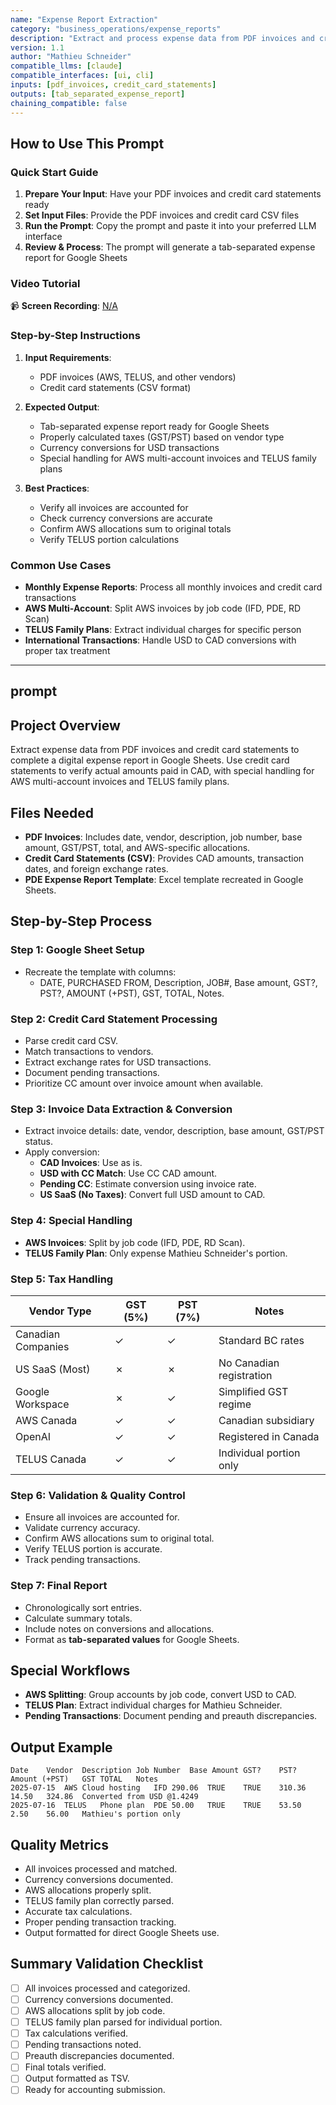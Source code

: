```yaml
---
name: "Expense Report Extraction"
category: "business_operations/expense_reports"
description: "Extract and process expense data from PDF invoices and credit card statements to generate a complete digital expense report in Google Sheets, with special handling for AWS and TELUS invoices."
version: 1.1
author: "Mathieu Schneider"
compatible_llms: [claude]
compatible_interfaces: [ui, cli]
inputs: [pdf_invoices, credit_card_statements]
outputs: [tab_separated_expense_report]
chaining_compatible: false
---
```


## How to Use This Prompt

### Quick Start Guide
1. **Prepare Your Input**: Have your PDF invoices and credit card statements ready
2. **Set Input Files**: Provide the PDF invoices and credit card CSV files
3. **Run the Prompt**: Copy the prompt and paste it into your preferred LLM interface
4. **Review & Process**: The prompt will generate a tab-separated expense report for Google Sheets

### Video Tutorial
📹 **Screen Recording**: [N/A]()

### Step-by-Step Instructions
1. **Input Requirements**:
   - PDF invoices (AWS, TELUS, and other vendors)
   - Credit card statements (CSV format)
   
2. **Expected Output**:
   - Tab-separated expense report ready for Google Sheets
   - Properly calculated taxes (GST/PST) based on vendor type
   - Currency conversions for USD transactions
   - Special handling for AWS multi-account invoices and TELUS family plans

3. **Best Practices**:
   - Verify all invoices are accounted for
   - Check currency conversions are accurate
   - Confirm AWS allocations sum to original totals
   - Verify TELUS portion calculations

### Common Use Cases
- **Monthly Expense Reports**: Process all monthly invoices and credit card transactions
- **AWS Multi-Account**: Split AWS invoices by job code (IFD, PDE, RD Scan)
- **TELUS Family Plans**: Extract individual charges for specific person
- **International Transactions**: Handle USD to CAD conversions with proper tax treatment

---

## prompt 

## Project Overview
Extract expense data from PDF invoices and credit card statements to complete a digital expense report in Google Sheets. Use credit card statements to verify actual amounts paid in CAD, with special handling for AWS multi-account invoices and TELUS family plans.

## Files Needed
- **PDF Invoices**: Includes date, vendor, description, job number, base amount, GST/PST, total, and AWS-specific allocations.
- **Credit Card Statements (CSV)**: Provides CAD amounts, transaction dates, and foreign exchange rates.
- **PDE Expense Report Template**: Excel template recreated in Google Sheets.

## Step-by-Step Process
### Step 1: Google Sheet Setup
- Recreate the template with columns:
  - DATE, PURCHASED FROM, Description, JOB#, Base amount, GST?, PST?, AMOUNT (+PST), GST, TOTAL, Notes.

### Step 2: Credit Card Statement Processing
- Parse credit card CSV.
- Match transactions to vendors.
- Extract exchange rates for USD transactions.
- Document pending transactions.
- Prioritize CC amount over invoice amount when available.

### Step 3: Invoice Data Extraction & Conversion
- Extract invoice details: date, vendor, description, base amount, GST/PST status.
- Apply conversion:
  - **CAD Invoices**: Use as is.
  - **USD with CC Match**: Use CC CAD amount.
  - **Pending CC**: Estimate conversion using invoice rate.
  - **US SaaS (No Taxes)**: Convert full USD amount to CAD.

### Step 4: Special Handling
- **AWS Invoices**: Split by job code (IFD, PDE, RD Scan).
- **TELUS Family Plan**: Only expense Mathieu Schneider's portion.

### Step 5: Tax Handling
| Vendor Type | GST (5%) | PST (7%) | Notes |
|-------------|----------|----------|-------|
| Canadian Companies | ✓ | ✓ | Standard BC rates |
| US SaaS (Most) | ✗ | ✗ | No Canadian registration |
| Google Workspace | ✗ | ✓ | Simplified GST regime |
| AWS Canada | ✓ | ✓ | Canadian subsidiary |
| OpenAI | ✓ | ✓ | Registered in Canada |
| TELUS Canada | ✓ | ✓ | Individual portion only |

### Step 6: Validation & Quality Control
- Ensure all invoices are accounted for.
- Validate currency accuracy.
- Confirm AWS allocations sum to original total.
- Verify TELUS portion is accurate.
- Track pending transactions.

### Step 7: Final Report
- Chronologically sort entries.
- Calculate summary totals.
- Include notes on conversions and allocations.
- Format as **tab-separated values** for Google Sheets.

## Special Workflows
- **AWS Splitting**: Group accounts by job code, convert USD to CAD.
- **TELUS Plan**: Extract individual charges for Mathieu Schneider.
- **Pending Transactions**: Document pending and preauth discrepancies.

## Output Example
```
Date	Vendor	Description	Job Number	Base Amount	GST?	PST?	Amount (+PST)	GST	TOTAL	Notes
2025-07-15	AWS	Cloud hosting	IFD	290.06	TRUE	TRUE	310.36	14.50	324.86	Converted from USD @1.4249
2025-07-16	TELUS	Phone plan	PDE	50.00	TRUE	TRUE	53.50	2.50	56.00	Mathieu's portion only
```

## Quality Metrics
- All invoices processed and matched.
- Currency conversions documented.
- AWS allocations properly split.
- TELUS family plan correctly parsed.
- Accurate tax calculations.
- Proper pending transaction tracking.
- Output formatted for direct Google Sheets use.

## Summary Validation Checklist
- [ ] All invoices processed and categorized.
- [ ] Currency conversions documented.
- [ ] AWS allocations split by job code.
- [ ] TELUS family plan parsed for individual portion.
- [ ] Tax calculations verified.
- [ ] Pending transactions noted.
- [ ] Preauth discrepancies documented.
- [ ] Final totals verified.
- [ ] Output formatted as TSV.
- [ ] Ready for accounting submission.

<!-- END PROMPT -->